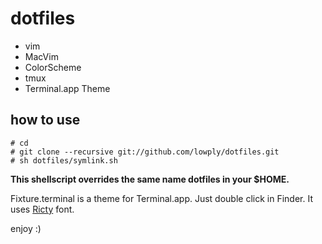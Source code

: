 # dotfiles

- vim
- MacVim
- ColorScheme
- tmux
- Terminal.app Theme

## how to use
    # cd
    # git clone --recursive git://github.com/lowply/dotfiles.git
    # sh dotfiles/symlink.sh

**This shellscript overrides the same name dotfiles in your $HOME.**

Fixture.terminal is a theme for Terminal.app. Just double click in Finder.
It uses [Ricty](http://save.sys.t.u-tokyo.ac.jp/~yusa/fonts/ricty.html) font.

enjoy :)
